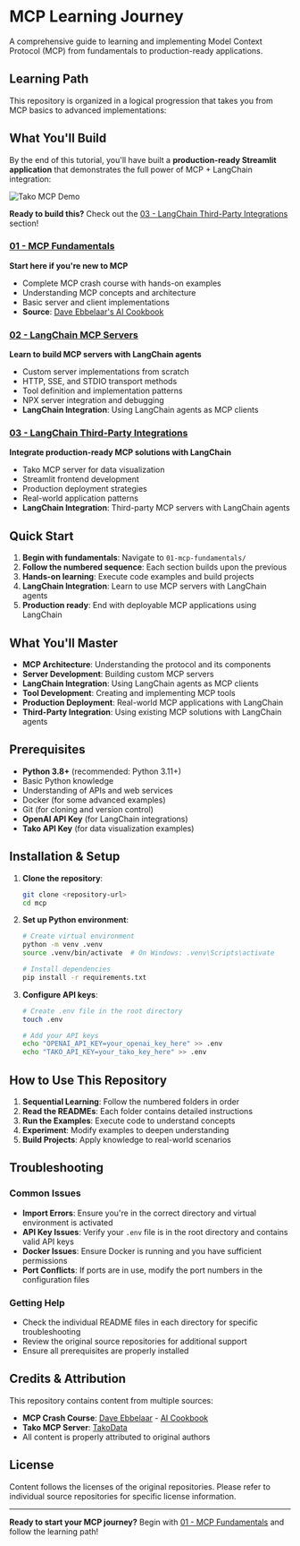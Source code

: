 # MCP Learning Journey

A comprehensive guide to learning and implementing Model Context Protocol (MCP) from fundamentals to production-ready applications.

## Learning Path

This repository is organized in a logical progression that takes you from MCP basics to advanced implementations:

## What You'll Build

By the end of this tutorial, you'll have built a **production-ready Streamlit application** that demonstrates the full power of MCP + LangChain integration:

![Tako MCP Demo](tako_mcp.gif)

**Ready to build this?** Check out the [03 - LangChain Third-Party Integrations](./03-langchain-third-party-integrations/) section!


### [01 - MCP Fundamentals](./01-mcp-fundamentals/)
**Start here if you're new to MCP**
- Complete MCP crash course with hands-on examples
- Understanding MCP concepts and architecture
- Basic server and client implementations
- **Source**: [Dave Ebbelaar's AI Cookbook](https://github.com/daveebbelaar/ai-cookbook)

### [02 - LangChain MCP Servers](./02-langchain-mcp-servers/)
**Learn to build MCP servers with LangChain agents**
- Custom server implementations from scratch
- HTTP, SSE, and STDIO transport methods
- Tool definition and implementation patterns
- NPX server integration and debugging
- **LangChain Integration**: Using LangChain agents as MCP clients

### [03 - LangChain Third-Party Integrations](./03-langchain-third-party-integrations/)
**Integrate production-ready MCP solutions with LangChain**
- Tako MCP server for data visualization
- Streamlit frontend development
- Production deployment strategies
- Real-world application patterns
- **LangChain Integration**: Third-party MCP servers with LangChain agents

## Quick Start

1. **Begin with fundamentals**: Navigate to `01-mcp-fundamentals/`
2. **Follow the numbered sequence**: Each section builds upon the previous
3. **Hands-on learning**: Execute code examples and build projects
4. **LangChain Integration**: Learn to use MCP servers with LangChain agents
5. **Production ready**: End with deployable MCP applications using LangChain

## What You'll Master

- **MCP Architecture**: Understanding the protocol and its components
- **Server Development**: Building custom MCP servers
- **LangChain Integration**: Using LangChain agents as MCP clients
- **Tool Development**: Creating and implementing MCP tools
- **Production Deployment**: Real-world MCP applications with LangChain
- **Third-Party Integration**: Using existing MCP solutions with LangChain agents

## Prerequisites

- **Python 3.8+** (recommended: Python 3.11+)
- Basic Python knowledge
- Understanding of APIs and web services
- Docker (for some advanced examples)
- Git (for cloning and version control)
- **OpenAI API Key** (for LangChain integrations)
- **Tako API Key** (for data visualization examples)

## Installation & Setup

1. **Clone the repository**:
   ```bash
   git clone <repository-url>
   cd mcp
   ```

2. **Set up Python environment**:
   ```bash
   # Create virtual environment
   python -m venv .venv
   source .venv/bin/activate  # On Windows: .venv\Scripts\activate
   
   # Install dependencies
   pip install -r requirements.txt
   ```

3. **Configure API keys**:
   ```bash
   # Create .env file in the root directory
   touch .env
   
   # Add your API keys
   echo "OPENAI_API_KEY=your_openai_key_here" >> .env
   echo "TAKO_API_KEY=your_tako_key_here" >> .env
   ```

## How to Use This Repository

1. **Sequential Learning**: Follow the numbered folders in order
2. **Read the READMEs**: Each folder contains detailed instructions
3. **Run the Examples**: Execute code to understand concepts
4. **Experiment**: Modify examples to deepen understanding
5. **Build Projects**: Apply knowledge to real-world scenarios

## Troubleshooting

### Common Issues

- **Import Errors**: Ensure you're in the correct directory and virtual environment is activated
- **API Key Issues**: Verify your `.env` file is in the root directory and contains valid API keys
- **Docker Issues**: Ensure Docker is running and you have sufficient permissions
- **Port Conflicts**: If ports are in use, modify the port numbers in the configuration files

### Getting Help

- Check the individual README files in each directory for specific troubleshooting
- Review the original source repositories for additional support
- Ensure all prerequisites are properly installed

## Credits & Attribution

This repository contains content from multiple sources:
- **MCP Crash Course**: [Dave Ebbelaar](https://github.com/daveebbelaar) - [AI Cookbook](https://github.com/daveebbelaar/ai-cookbook)
- **Tako MCP Server**: [TakoData](https://github.com/TakoData/tako-mcp)
- All content is properly attributed to original authors

## License

Content follows the licenses of the original repositories. Please refer to individual source repositories for specific license information.

---

**Ready to start your MCP journey?** Begin with [01 - MCP Fundamentals](./01-mcp-fundamentals/) and follow the learning path!